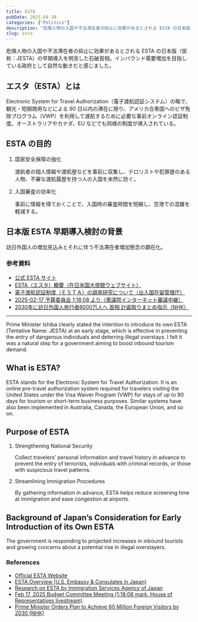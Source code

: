 ```yaml
---
title: ESTA
pubDate: 2025-04-30
categories: ["Politics"]
description: "危険人物の入国や不法滞在者の抑止に効果があるとされる ESTA の日本版（仮称：JESTA）の早期導入を明言した石破首相。インバウンド需要増加を目指している政府として自然な動きだと感じました。"
slug: esta
---
```


危険人物の入国や不法滞在者の抑止に効果があるとされる ESTA の日本版（仮称：JESTA）の早期導入を明言した石破首相。インバウンド需要増加を目指している政府として自然な動きだと感じました。

## エスタ（ESTA）とは

Electronic System for Travel Authorization（電子渡航認証システム）の略で、観光・短期商用などによる 90 日以内の滞在に限り、アメリカ合衆国へのビザ免除プログラム（VWP）を利用して渡航するために必要な事前オンライン認証制度。オーストラリアやカナダ、EU などでも同様の制度が導入されている。

## ESTA の目的

1. 国家安全保障の強化

   渡航者の個人情報や渡航歴などを事前に収集し、テロリストや犯罪歴のある人物、不審な渡航履歴を持つ人の入国を未然に防ぐ。

2. 入国審査の効率化

   事前に情報を得ておくことで、入国時の審査時間を短縮し、空港での混雑を軽減する。

## 日本版 ESTA 早期導入検討の背景

訪日外国人の増加見込みとそれに伴う不法滞在者増加懸念の顕在化。

### 参考資料

- [公式 ESTA サイト](https://esta.cbp.dhs.gov/)
- [ESTA（エスタ）概要（在日米国大使館ウェブサイト）](https://jp.usembassy.gov/ja/visas-ja/esta-information-ja/)
- [電子渡航認証制度（ＥＳＴＡ）の調査研究について（出入国在留管理庁）](https://www.moj.go.jp/isa/immigration/resources/02_00012.html?utm_source=chatgpt.com)
- [2025-02-17 予算委員会 1:18:08 より（衆議院インターネット審議中継）](https://www.shugiintv.go.jp/jp/index.php?ex=VL&deli_id=55519&media_type=)
- [2030年に訪日外国人旅行者6000万人へ 首相 計画取りまとめ指示（NHK）](https://www3.nhk.or.jp/news/html/20250318/k10014752771000.html)

---

Prime Minister Ishiba clearly stated the intention to introduce its own ESTA (Tentative Name: JESTA) at an early stage, which is effective in preventing the entry of dangerous individuals and deterring illegal overstays. I felt it was a natural step for a government aiming to boost inbound tourism demand.

## What is ESTA?

ESTA stands for the Electronic System for Travel Authorization. It is an online pre-travel authorization system required for travelers visiting the United States under the Visa Waiver Program (VWP) for stays of up to 90 days for tourism or short-term business purposes. Similar systems have also been implemented in Australia, Canada, the European Union, and so on.

## Purpose of ESTA

1. Strengthening National Security

   Collect travelers’ personal information and travel history in advance to prevent the entry of terrorists, individuals with criminal records, or those with suspicious travel patterns.

2. Streamlining Immigration Procedures

   By gathering information in advance, ESTA helps reduce screening time at immigration and ease congestion at airports.

## Background of Japan’s Consideration for Early Introduction of its Own ESTA

The government is responding to projected increases in inbound tourists and growing concerns about a potential rise in illegal overstayers.

### References

- [Official ESTA Website](https://esta.cbp.dhs.gov/)
- [ESTA Overview (U.S. Embassy & Consulates in Japan)](https://jp.usembassy.gov/ja/visas-ja/esta-information-ja/)
- [Research on ESTA by Immigration Services Agency of Japan](https://www.moj.go.jp/isa/immigration/resources/02_00012.html?utm_source=chatgpt.com)
- [Feb 17, 2025 Budget Committee Meeting (1:18:08 mark, House of Representatives livestream)](https://www.shugiintv.go.jp/jp/index.php?ex=VL&deli_id=55519&media_type=)
- [Prime Minister Orders Plan to Achieve 60 Million Foreign Visitors by 2030 (NHK)](https://www3.nhk.or.jp/news/html/20250318/k10014752771000.html)
